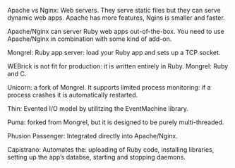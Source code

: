Apache vs Nginx: Web servers. They serve static files but they can serve dynamic web apps. Apache has more features, Ngins is smaller and faster.

Apache/Nginx can server Ruby web apps out-of-the-box. You need to use Apache/Nginx in combination with some kind of add-on.

Mongrel: Ruby app server: load your Ruby app and sets up a TCP socket.

WEBrick is not fit for production: it is written entirely in Ruby. Mongrel: Ruby and C.

Unicorn: a fork of Mongrel. It supports limited process monitoring: if a process crashes it is automatically restarted.

Thin: Evented I/O model by utilitzing the EventMachine library.

Puma: forked from Mongrel, but it is designed to be purely multi-threaded.

Phusion Passenger: Integrated directly into Apache/Nginx.

Capistrano: Automates the: uploading of Ruby code, installing libraries, setting up the app’s databse, starting and stopping daemons.